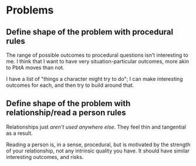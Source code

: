 # Problems

## Define shape of the problem with procedural rules

The range of possible outcomes to procedural questions isn't interesting to me.
I think that I want to have very situation-particular outcomes, more akin to
PbtA moves than not.

I have a list of "things a character might try to do"; I can make interesting
outcomes for each, and then try to build around that.

## Define shape of the problem with relationship/read a person rules

Relationships just _aren't used anywhere else_. They feel thin and tangential
as a result.

Reading a person is, in a sense, procedural, but is motivated by the strength
of your relationship, not any intrinsic quality you have. It should have
similar interesting outcomes, and risks.
